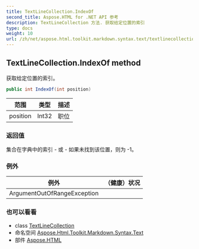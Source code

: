```yaml
---
title: TextLineCollection.IndexOf
second_title: Aspose.HTML for .NET API 参考
description: TextLineCollection 方法. 获取给定位置的索引
type: docs
weight: 10
url: /zh/net/aspose.html.toolkit.markdown.syntax.text/textlinecollection/indexof/
---
```

## TextLineCollection.IndexOf method

获取给定位置的索引。

```csharp
public int IndexOf(int position)
```

| 范围 | 类型 | 描述 |
| --- | --- | --- |
| position | Int32 | 职位 |

### 返回值

集合在字典中的索引 - 或 - 如果未找到该位置，则为 -1。

### 例外

| 例外 | （健康）状况 |
| --- | --- |
| ArgumentOutOfRangeException |  |

### 也可以看看

* class [TextLineCollection](../)
* 命名空间 [Aspose.Html.Toolkit.Markdown.Syntax.Text](../../textlinecollection/)
* 部件 [Aspose.HTML](../../../)



